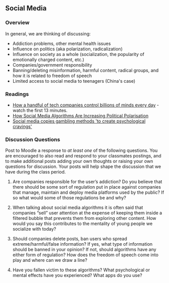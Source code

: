 ## Social Media

### Overview

In general, we are thinking of discussing:
* Addiction problems, other mental health issues
* Influence on politics (aka polarization, radicalization)
* Influence on society as a whole (socialization, the popularity of emotionally charged content, etc.)
* Companies/government responsibility
* Banning/deleting misinformation, harmful content, radical groups, and how it is related to freedom of speech
* Limited access to social media to teenagers (China's case)

### Readings

* [How a handful of tech companies control billions of minds every day](https://www.youtube.com/watch?v=C74amJRp730) - watch the first 13 minutes.
* [How Social Media Algorithms Are Increasing Political Polarisation](https://www.youngausint.org.au/post/how-social-media-algorithms-are-increasing-political-polarisation)
* [Social media copies gambling methods 'to create psychological cravings'](https://www.theguardian.com/technology/2018/may/08/social-media-copies-gambling-methods-to-create-psychological-cravings)


### Discussion Questions

Post to Moodle a response to _at least one_ of the following questions.  You are encouraged to also read and respond to your classmates postings, and to make additional posts adding your own thoughts or raising your own questions for discussion.  Your posts will help shape the discussion that we have during the class period.

1. Are companies responsible for the user’s addiction? Do you believe that there should be some sort of regulation put in place against companies that manage, maintain and deploy media platforms used by the public? If so what would some of those regulations be and why?

2. When talking about social media algorithms it is often said that companies “sell” user attention at the expense of keeping them inside a filtered bubble that prevents them from exploring other content. How would you say this contributes to the mentality of young people we socialize with today?

3. Should companies delete posts, ban users who spread extreme/harmful/false information? If yes, what type of information should be banned in your opinion? If not, should algorithms have any either form of regulation? How does the freedom of speech come into play and where can we draw a line?

4. Have you fallen victim to these algorithms? What psychological or mental effects have you experienced? What apps do you use?
